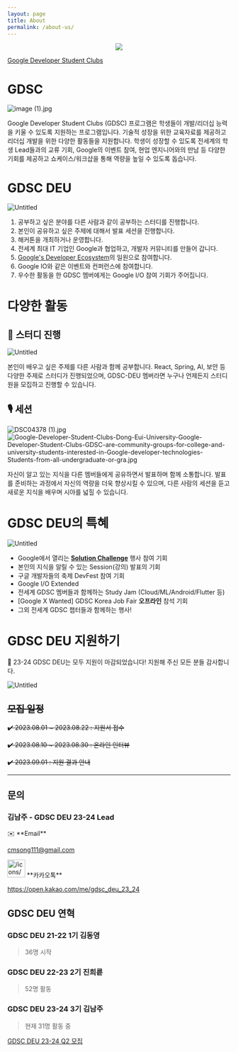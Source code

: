 ```yaml
---
layout: page
title: About
permalink: /about-us/
---
```

<center><img src= '{{ "/assets/img/GDSC Banner.png" | relative_url }}'></center>

[Google Developer Student Clubs](https://gdsc.community.dev/dong-eui-university/)

# **GDSC**

![image (1).jpg](https://www.notion.so/image/https%3A%2F%2Fprod-files-secure.s3.us-west-2.amazonaws.com%2Fc29f8040-41f6-47ef-a6ff-22e56c7c04fe%2F119fb822-c94f-4657-bced-b291831d4a92%2Fimage_(1).jpg?table=block&id=c8c488ef-95c8-4004-8868-2f69ac2b338b&spaceId=c29f8040-41f6-47ef-a6ff-22e56c7c04fe&width=2000&userId=751c0e10-dabd-4278-9b07-670f7468054b&cache=v2)

Google Developer Student Clubs (GDSC) 프로그램은 학생들이 개발/리더십 능력을 키울 수 있도록 지원하는 프로그램입니다. 
기술적 성장을 위한 교육자료를 제공하고 리더십 개발을 위한 다양한 활동들을 지원합니다. 
학생이 성장할 수 있도록 전세계의 학생 Lead들과의 교류 기회, Google의 이벤트 참여, 현업 엔지니어와의 만남 등 다양한 기회를 제공하고 쇼케이스/워크샵을 통해 역량을 높일 수 있도록 돕습니다.

# **GDSC DEU**

![Untitled](https://www.notion.so/image/https%3A%2F%2Fs3-us-west-2.amazonaws.com%2Fsecure.notion-static.com%2F9b02b694-0f61-45e5-a319-275ff3b63167%2FUntitled.png?table=block&id=d1f2d4fb-9f85-4207-9217-29403a363210&spaceId=c29f8040-41f6-47ef-a6ff-22e56c7c04fe&width=2000&userId=751c0e10-dabd-4278-9b07-670f7468054b&cache=v2)

1. 공부하고 싶은 분야를 다른 사람과 같이 공부하는 스터디를 진행합니다.
2. 본인이 공유하고 싶은 주제에 대해서 발표 세션을 진행합니다.
3. 해커톤을 개최하거나 운영합니다.
4. 전세계 최대 IT 기업인 Google과 협업하고, 개발자 커뮤니티를 만들어 갑니다.
5. [Google's Developer Ecosystem](https://developers.google.com/programs)의 일원으로 참여합니다.
6. Google IO와 같은 이벤트와 컨퍼런스에 참여합니다.
7. 우수한 활동을 한 GDSC 멤버에게는 Google I/O 참여 기회가 주어집니다.

# 다양한 활동

## 📖 스터디 진행

![Untitled](https://www.notion.so/image/https%3A%2F%2Fprod-files-secure.s3.us-west-2.amazonaws.com%2Fc29f8040-41f6-47ef-a6ff-22e56c7c04fe%2F7fb896b5-0ab2-400e-926e-a847b72c8288%2FUntitled.png?table=block&id=fa222826-ab2e-4677-ba92-74634b7aafc0&spaceId=c29f8040-41f6-47ef-a6ff-22e56c7c04fe&width=2000&userId=751c0e10-dabd-4278-9b07-670f7468054b&cache=v2)

본인이 배우고 싶은 주제를 다른 사람과 함께 공부합니다. React, Spring, AI, 보안 등 다양한 주제로 스터디가 진행되었으며, GDSC-DEU 멤버라면 누구나 언제든지 스터디원을 모집하고 진행할 수 있습니다.

## 🎙️ 세션

![DSC04378 (1).jpg](https://www.notion.so/image/https%3A%2F%2Fprod-files-secure.s3.us-west-2.amazonaws.com%2Fc29f8040-41f6-47ef-a6ff-22e56c7c04fe%2Ff22b502c-b288-42bb-9eef-0b9056eccd52%2FDSC04378_(1).jpg?table=block&id=192d9b74-017f-44dc-83a0-8651ffa24b3b&spaceId=c29f8040-41f6-47ef-a6ff-22e56c7c04fe&width=2000&userId=751c0e10-dabd-4278-9b07-670f7468054b&cache=v2) ![Google-Developer-Student-Clubs-Dong-Eui-University-Google-Developer-Student-Clubs-GDSC-are-community-groups-for-college-and-university-students-interested-in-Google-developer-technologies-Students-from-all-undergraduate-or-gra.jpg](https://www.notion.so/image/https%3A%2F%2Fprod-files-secure.s3.us-west-2.amazonaws.com%2Fc29f8040-41f6-47ef-a6ff-22e56c7c04fe%2Fb295d424-2f2d-48cb-b96e-bd2f72827654%2FGoogle-Developer-Student-Clubs-Dong-Eui-University-Google-Developer-Student-Clubs-GDSC-are-community-groups-for-college-and-university-students-interested-in-Google-developer-technologies-Students-from-all-undergraduate-or-gra.jpg?table=block&id=ad570899-1ad8-428c-b69f-568857ec9803&spaceId=c29f8040-41f6-47ef-a6ff-22e56c7c04fe&width=2000&userId=751c0e10-dabd-4278-9b07-670f7468054b&cache=v2)

자신이 알고 있는 지식을 다른 멤버들에게 공유하면서 발표하며 함께 소통합니다. 발표를 준비하는 과정에서 자신의 역량을 더욱 향상시킬 수 있으며, 다른 사람의 세션을 듣고 새로운 지식을 배우며 시야를 넓힐 수 있습니다.

# GDSC DEU의 특혜

![Untitled](https://www.notion.so/image/https%3A%2F%2Fs3-us-west-2.amazonaws.com%2Fsecure.notion-static.com%2F2e845858-55af-4489-b708-5eae71f6ff68%2FUntitled.png?table=block&id=69f83b3e-ef9c-4617-b856-d553b9b3ae8a&spaceId=c29f8040-41f6-47ef-a6ff-22e56c7c04fe&width=2000&userId=751c0e10-dabd-4278-9b07-670f7468054b&cache=v2)

- Google에서 열리는 **[Solution Challenge](https://developers.google.com/community/gdsc-solution-challenge?hl=ko)** 행사 참여 기회
- 본인의 지식을 알릴 수 있는 Session(강의) 발표의 기회
- 구글 개발자들의 축제 DevFest 참여 기회
- Google I/O Extended
- 전세계 GDSC 멤버들과 함께하는 Study Jam (Cloud/ML/Android/Flutter 등)
- [Google X Wanted] GDSC Korea Job Fair **오프라인** 참석 기회
- 그외 전세계 GDSC 챕터들과 함께하는 행사!

# GDSC DEU 지원하기

<aside>
🙂 23-24 GDSC DEU는 모두 지원이 마감되었습니다! 지원해 주신 모든 분들 감사합니다.

</aside>

![Untitled](https://www.notion.so/image/https%3A%2F%2Fprod-files-secure.s3.us-west-2.amazonaws.com%2Fc29f8040-41f6-47ef-a6ff-22e56c7c04fe%2F7ca8f2fc-d76b-46de-8f76-2940051626ae%2FUntitled.png?table=block&id=9fa3c656-171c-4c17-8aec-79802c8939cf&spaceId=c29f8040-41f6-47ef-a6ff-22e56c7c04fe&width=2000&userId=751c0e10-dabd-4278-9b07-670f7468054b&cache=v2)

## ~~모집 일정~~

~~✔️ 2023.08.01 ~ 2023.08.22 : 지원서 접수~~

~~✔️ 2023.08.10 ~ 2023.08.30 : 온라인 인터뷰~~

~~✔️ 2023.09.01 : 지원 결과 안내~~

---

## 문의

### 김남주 - GDSC DEU 23-24 Lead

<aside>
✉️ **Email**

cmsong111@gmail.com

</aside>

<aside>
<img src="/icons/conversation_yellow.svg" alt="/icons/conversation_yellow.svg" width="40px" /> **카카오톡**

https://open.kakao.com/me/gdsc_deu_23_24

</aside>

## GDSC DEU 연혁

### GDSC DEU 21-22 1기 김동영

> 36명 시작
> 

### GDSC DEU 22-23 2기 진희륜

> 52명 활동
> 

### GDSC DEU 23-24 3기 김남주

> 현재 31명 활동 중
> 

[GDSC DEU 23-24 Q2 모집](https://www.notion.so/GDSC-DEU-23-24-Q2-fc93d2e757524276ac5f5f83ebffbe03?pvs=21)